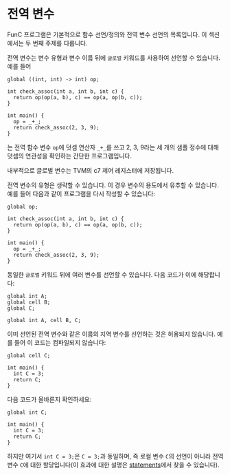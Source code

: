 # 전역 변수

FunC 프로그램은 기본적으로 함수 선언/정의와 전역 변수 선언의 목록입니다. 이 섹션에서는 두 번째 주제를 다룹니다.

전역 변수는 변수 유형과 변수 이름 뒤에 `글로벌` 키워드를 사용하여 선언할 수 있습니다. 예를 들어

```func
global ((int, int) -> int) op;

int check_assoc(int a, int b, int c) {
  return op(op(a, b), c) == op(a, op(b, c));
}

int main() {
  op = _+_;
  return check_assoc(2, 3, 9);
}
```

는 전역 함수 변수 `op`에 덧셈 연산자 `_+_`를 쓰고 2, 3, 9라는 세 개의 샘플 정수에 대해 덧셈의 연관성을 확인하는 간단한 프로그램입니다.

내부적으로 글로벌 변수는 TVM의 c7 제어 레지스터에 저장됩니다.

전역 변수의 유형은 생략할 수 있습니다. 이 경우 변수의 용도에서 유추할 수 있습니다. 예를 들어 다음과 같이 프로그램을 다시 작성할 수 있습니다:

```func
global op;

int check_assoc(int a, int b, int c) {
  return op(op(a, b), c) == op(a, op(b, c));
}

int main() {
  op = _+_;
  return check_assoc(2, 3, 9);
}
```

동일한 `글로벌` 키워드 뒤에 여러 변수를 선언할 수 있습니다. 다음 코드가 이에 해당합니다:

```func
global int A;
global cell B;
global C;
```

```func
global int A, cell B, C;
```

이미 선언된 전역 변수와 같은 이름의 지역 변수를 선언하는 것은 허용되지 않습니다. 예를 들어 이 코드는 컴파일되지 않습니다:

```func
global cell C;

int main() {
  int C = 3;
  return C;
}
```

다음 코드가 올바른지 확인하세요:

```func
global int C;

int main() {
  int C = 3;
  return C;
}
```

하지만 여기서 `int C = 3;`은 `C = 3;`과 동일하며, 즉 로컬 변수 `C`의 선언이 아니라 전역 변수 `C`에 대한 할당입니다(이 효과에 대한 설명은 [statements](/develop/func/statements#variable-declaration)에서 찾을 수 있습니다).
